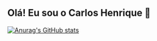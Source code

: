 ## Olá! Eu sou o Carlos Henrique 👋
[![Anurag's GitHub stats](https://github-readme-stats.vercel.app/api?username=carlostitoaz)](https://github.com/carlostitoaz/github-readme-stats)
